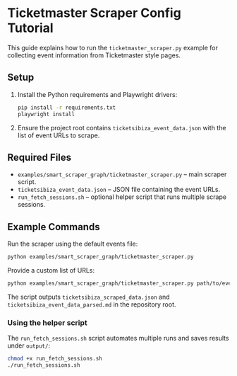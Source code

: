 # Ticketmaster Scraper Config Tutorial

This guide explains how to run the `ticketmaster_scraper.py` example for collecting event information from Ticketmaster style pages.

## Setup
1. Install the Python requirements and Playwright drivers:
   ```bash
   pip install -r requirements.txt
   playwright install
   ```
2. Ensure the project root contains `ticketsibiza_event_data.json` with the list of event URLs to scrape.

## Required Files
- `examples/smart_scraper_graph/ticketmaster_scraper.py` – main scraper script.
- `ticketsibiza_event_data.json` – JSON file containing the event URLs.
- `run_fetch_sessions.sh` – optional helper script that runs multiple scrape sessions.

## Example Commands
Run the scraper using the default events file:
```bash
python examples/smart_scraper_graph/ticketmaster_scraper.py
```
Provide a custom list of URLs:
```bash
python examples/smart_scraper_graph/ticketmaster_scraper.py path/to/events.json
```
The script outputs `ticketsibiza_scraped_data.json` and `ticketsibiza_event_data_parsed.md` in the repository root.

### Using the helper script
The `run_fetch_sessions.sh` script automates multiple runs and saves results under `output/`:
```bash
chmod +x run_fetch_sessions.sh
./run_fetch_sessions.sh
```
